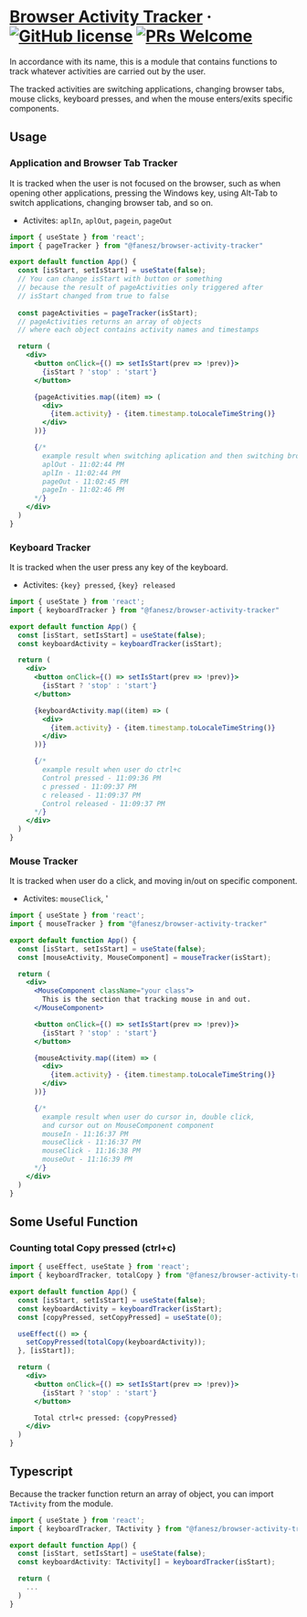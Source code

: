 # [Browser Activity Tracker](https://www.npmjs.com/package/@fanesz/browser-activity-tracker) &middot; [![GitHub license](https://img.shields.io/badge/license-MIT-blue.svg)](https://github.com/fanesz/browser-activity-tracker/blob/main/LICENSE) [![PRs Welcome](https://img.shields.io/badge/PRs-welcome-brightgreen.svg)](https://reactjs.org/docs/how-to-contribute.html#your-first-pull-request)

In accordance with its name, this is a module that contains functions to track whatever activities are carried out by the user.

The tracked activities are switching applications, changing browser tabs, mouse clicks, keyboard presses, and when the mouse enters/exits specific components.

## Usage
### Application and Browser Tab Tracker
It is tracked when the user is not focused on the browser, such as when opening other applications, pressing the Windows key, using Alt-Tab to switch applications, changing browser tab, and so on.
- Activites: `aplIn`, `aplOut`, `pagein`, `pageOut`
```jsx
import { useState } from 'react';
import { pageTracker } from "@fanesz/browser-activity-tracker"

export default function App() {
  const [isStart, setIsStart] = useState(false);
  // You can change isStart with button or something
  // because the result of pageActivities only triggered after
  // isStart changed from true to false
  
  const pageActivities = pageTracker(isStart);
  // pageActivities returns an array of objects
  // where each object contains activity names and timestamps

  return (
    <div>
      <button onClick={() => setIsStart(prev => !prev)}>
        {isStart ? 'stop' : 'start'}
      </button>

      {pageActivities.map((item) => (
        <div>
          {item.activity} - {item.timestamp.toLocaleTimeString()}
        </div>
      ))}

      {/*
        example result when switching aplication and then switching browser tab
        aplOut - 11:02:44 PM
        aplIn - 11:02:44 PM
        pageOut - 11:02:45 PM
        pageIn - 11:02:46 PM
      */}
    </div>
  )
}
```

### Keyboard Tracker
It is tracked when the user press any key of the keyboard.
- Activites: `{key} pressed`, `{key} released`
```jsx
import { useState } from 'react';
import { keyboardTracker } from "@fanesz/browser-activity-tracker"

export default function App() {
  const [isStart, setIsStart] = useState(false);
  const keyboardActivity = keyboardTracker(isStart);

  return (
    <div>
      <button onClick={() => setIsStart(prev => !prev)}>
        {isStart ? 'stop' : 'start'}
      </button>

      {keyboardActivity.map((item) => (
        <div>
          {item.activity} - {item.timestamp.toLocaleTimeString()}
        </div>
      ))}

      {/*
        example result when user do ctrl+c
        Control pressed - 11:09:36 PM
        c pressed - 11:09:37 PM
        c released - 11:09:37 PM
        Control released - 11:09:37 PM
      */}
    </div>
  )
}
```

### Mouse Tracker
It is tracked when user do a click, and moving in/out on specific component.
- Activites: `mouseClick`, '
```jsx
import { useState } from 'react';
import { mouseTracker } from "@fanesz/browser-activity-tracker"

export default function App() {
  const [isStart, setIsStart] = useState(false);
  const [mouseActivity, MouseComponent] = mouseTracker(isStart);

  return (
    <div>
      <MouseComponent className="your class">
        This is the section that tracking mouse in and out.
      </MouseComponent>

      <button onClick={() => setIsStart(prev => !prev)}>
        {isStart ? 'stop' : 'start'}
      </button>

      {mouseActivity.map((item) => (
        <div>
          {item.activity} - {item.timestamp.toLocaleTimeString()}
        </div>
      ))}

      {/* 
        example result when user do cursor in, double click, 
        and cursor out on MouseComponent component
        mouseIn - 11:16:37 PM
        mouseClick - 11:16:37 PM
        mouseClick - 11:16:38 PM
        mouseOut - 11:16:39 PM 
      */}
    </div>
  )
}
```

## Some Useful Function
### Counting total Copy pressed (ctrl+c)
```jsx
import { useEffect, useState } from 'react';
import { keyboardTracker, totalCopy } from "@fanesz/browser-activity-tracker"

export default function App() {
  const [isStart, setIsStart] = useState(false);
  const keyboardActivity = keyboardTracker(isStart);
  const [copyPressed, setCopyPressed] = useState(0);

  useEffect(() => {
    setCopyPressed(totalCopy(keyboardActivity));
  }, [isStart]);

  return (
    <div>
      <button onClick={() => setIsStart(prev => !prev)}>
        {isStart ? 'stop' : 'start'}
      </button>

      Total ctrl+c pressed: {copyPressed}
    </div>
  )
}
```

## Typescript
Because the tracker function return an array of object, you can import `TActivity` from the module.
```jsx
import { useState } from 'react';
import { keyboardTracker, TActivity } from "@fanesz/browser-activity-tracker"

export default function App() {
  const [isStart, setIsStart] = useState(false);
  const keyboardActivity: TActivity[] = keyboardTracker(isStart);

  return (
    ...
  )
}
```
